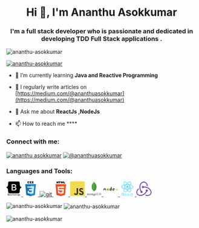 <h1 align="center">Hi 👋, I'm Ananthu Asokkumar</h1>
<h3 align="center">I'm a full stack developer who is passionate and dedicated in developing TDD Full Stack applications .</h3>

<p align="left"> <img src="https://komarev.com/ghpvc/?username=ananthu-asokkumar&label=Profile%20views&color=0e75b6&style=flat" alt="ananthu-asokkumar" /> </p>

<p align="left"> <a href="https://github.com/ryo-ma/github-profile-trophy"><img src="https://github-profile-trophy.vercel.app/?username=ananthu-asokkumar" alt="ananthu-asokkumar" /></a> </p>

- 🌱 I’m currently learning **Java and Reactive Programming**

- 📝 I regularly write articles on [https://medium.com/@ananthuasokkumar](https://medium.com/@ananthuasokkumar)

- 💬 Ask me about **ReactJs ,NodeJs**

- 📫 How to reach me ****

<h3 align="left">Connect with me:</h3>
<p align="left">
<a href="https://linkedin.com/in/ananthu asokkumar" target="blank"><img align="center" src="https://raw.githubusercontent.com/rahuldkjain/github-profile-readme-generator/master/src/images/icons/Social/linked-in-alt.svg" alt="ananthu asokkumar" height="30" width="40" /></a>
<a href="https://medium.com/@ananthuasokkumar" target="blank"><img align="center" src="https://raw.githubusercontent.com/rahuldkjain/github-profile-readme-generator/master/src/images/icons/Social/medium.svg" alt="@ananthuasokkumar" height="30" width="40" /></a>
</p>

<h3 align="left">Languages and Tools:</h3>
<p align="left"> <a href="https://getbootstrap.com" target="_blank" rel="noreferrer"> <img src="https://raw.githubusercontent.com/devicons/devicon/master/icons/bootstrap/bootstrap-plain-wordmark.svg" alt="bootstrap" width="40" height="40"/> </a> <a href="https://www.w3schools.com/css/" target="_blank" rel="noreferrer"> <img src="https://raw.githubusercontent.com/devicons/devicon/master/icons/css3/css3-original-wordmark.svg" alt="css3" width="40" height="40"/> </a> <a href="https://git-scm.com/" target="_blank" rel="noreferrer"> <img src="https://www.vectorlogo.zone/logos/git-scm/git-scm-icon.svg" alt="git" width="40" height="40"/> </a> <a href="https://www.w3.org/html/" target="_blank" rel="noreferrer"> <img src="https://raw.githubusercontent.com/devicons/devicon/master/icons/html5/html5-original-wordmark.svg" alt="html5" width="40" height="40"/> </a> <a href="https://developer.mozilla.org/en-US/docs/Web/JavaScript" target="_blank" rel="noreferrer"> <img src="https://raw.githubusercontent.com/devicons/devicon/master/icons/javascript/javascript-original.svg" alt="javascript" width="40" height="40"/> </a> <a href="https://www.mongodb.com/" target="_blank" rel="noreferrer"> <img src="https://raw.githubusercontent.com/devicons/devicon/master/icons/mongodb/mongodb-original-wordmark.svg" alt="mongodb" width="40" height="40"/> </a> <a href="https://nodejs.org" target="_blank" rel="noreferrer"> <img src="https://raw.githubusercontent.com/devicons/devicon/master/icons/nodejs/nodejs-original-wordmark.svg" alt="nodejs" width="40" height="40"/> </a> <a href="https://reactjs.org/" target="_blank" rel="noreferrer"> <img src="https://raw.githubusercontent.com/devicons/devicon/master/icons/react/react-original-wordmark.svg" alt="react" width="40" height="40"/> </a> <a href="https://redux.js.org" target="_blank" rel="noreferrer"> <img src="https://raw.githubusercontent.com/devicons/devicon/master/icons/redux/redux-original.svg" alt="redux" width="40" height="40"/> </a> </p>

<p><img align="left" src="https://github-readme-stats.vercel.app/api/top-langs?username=ananthu-asokkumar&show_icons=true&locale=en&layout=compact" alt="ananthu-asokkumar" /></p>

<p>&nbsp;<img align="center" src="https://github-readme-stats.vercel.app/api?username=ananthu-asokkumar&show_icons=true&locale=en" alt="ananthu-asokkumar" /></p>

<p><img align="center" src="https://github-readme-streak-stats.herokuapp.com/?user=ananthu-asokkumar&" alt="ananthu-asokkumar" /></p>
